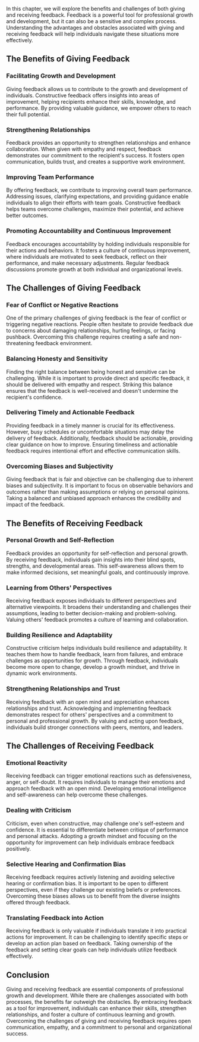 
In this chapter, we will explore the benefits and challenges of both giving and receiving feedback. Feedback is a powerful tool for professional growth and development, but it can also be a sensitive and complex process. Understanding the advantages and obstacles associated with giving and receiving feedback will help individuals navigate these situations more effectively.

## The Benefits of Giving Feedback

### Facilitating Growth and Development

Giving feedback allows us to contribute to the growth and development of individuals. Constructive feedback offers insights into areas of improvement, helping recipients enhance their skills, knowledge, and performance. By providing valuable guidance, we empower others to reach their full potential.

### Strengthening Relationships

Feedback provides an opportunity to strengthen relationships and enhance collaboration. When given with empathy and respect, feedback demonstrates our commitment to the recipient's success. It fosters open communication, builds trust, and creates a supportive work environment.

### Improving Team Performance

By offering feedback, we contribute to improving overall team performance. Addressing issues, clarifying expectations, and providing guidance enable individuals to align their efforts with team goals. Constructive feedback helps teams overcome challenges, maximize their potential, and achieve better outcomes.

### Promoting Accountability and Continuous Improvement

Feedback encourages accountability by holding individuals responsible for their actions and behaviors. It fosters a culture of continuous improvement, where individuals are motivated to seek feedback, reflect on their performance, and make necessary adjustments. Regular feedback discussions promote growth at both individual and organizational levels.

## The Challenges of Giving Feedback

### Fear of Conflict or Negative Reactions

One of the primary challenges of giving feedback is the fear of conflict or triggering negative reactions. People often hesitate to provide feedback due to concerns about damaging relationships, hurting feelings, or facing pushback. Overcoming this challenge requires creating a safe and non-threatening feedback environment.

### Balancing Honesty and Sensitivity

Finding the right balance between being honest and sensitive can be challenging. While it is important to provide direct and specific feedback, it should be delivered with empathy and respect. Striking this balance ensures that the feedback is well-received and doesn't undermine the recipient's confidence.

### Delivering Timely and Actionable Feedback

Providing feedback in a timely manner is crucial for its effectiveness. However, busy schedules or uncomfortable situations may delay the delivery of feedback. Additionally, feedback should be actionable, providing clear guidance on how to improve. Ensuring timeliness and actionable feedback requires intentional effort and effective communication skills.

### Overcoming Biases and Subjectivity

Giving feedback that is fair and objective can be challenging due to inherent biases and subjectivity. It is important to focus on observable behaviors and outcomes rather than making assumptions or relying on personal opinions. Taking a balanced and unbiased approach enhances the credibility and impact of the feedback.

## The Benefits of Receiving Feedback

### Personal Growth and Self-Reflection

Feedback provides an opportunity for self-reflection and personal growth. By receiving feedback, individuals gain insights into their blind spots, strengths, and developmental areas. This self-awareness allows them to make informed decisions, set meaningful goals, and continuously improve.

### Learning from Others' Perspectives

Receiving feedback exposes individuals to different perspectives and alternative viewpoints. It broadens their understanding and challenges their assumptions, leading to better decision-making and problem-solving. Valuing others' feedback promotes a culture of learning and collaboration.

### Building Resilience and Adaptability

Constructive criticism helps individuals build resilience and adaptability. It teaches them how to handle feedback, learn from failures, and embrace challenges as opportunities for growth. Through feedback, individuals become more open to change, develop a growth mindset, and thrive in dynamic work environments.

### Strengthening Relationships and Trust

Receiving feedback with an open mind and appreciation enhances relationships and trust. Acknowledging and implementing feedback demonstrates respect for others' perspectives and a commitment to personal and professional growth. By valuing and acting upon feedback, individuals build stronger connections with peers, mentors, and leaders.

## The Challenges of Receiving Feedback

### Emotional Reactivity

Receiving feedback can trigger emotional reactions such as defensiveness, anger, or self-doubt. It requires individuals to manage their emotions and approach feedback with an open mind. Developing emotional intelligence and self-awareness can help overcome these challenges.

### Dealing with Criticism

Criticism, even when constructive, may challenge one's self-esteem and confidence. It is essential to differentiate between critique of performance and personal attacks. Adopting a growth mindset and focusing on the opportunity for improvement can help individuals embrace feedback positively.

### Selective Hearing and Confirmation Bias

Receiving feedback requires actively listening and avoiding selective hearing or confirmation bias. It is important to be open to different perspectives, even if they challenge our existing beliefs or preferences. Overcoming these biases allows us to benefit from the diverse insights offered through feedback.

### Translating Feedback into Action

Receiving feedback is only valuable if individuals translate it into practical actions for improvement. It can be challenging to identify specific steps or develop an action plan based on feedback. Taking ownership of the feedback and setting clear goals can help individuals utilize feedback effectively.

## Conclusion

Giving and receiving feedback are essential components of professional growth and development. While there are challenges associated with both processes, the benefits far outweigh the obstacles. By embracing feedback as a tool for improvement, individuals can enhance their skills, strengthen relationships, and foster a culture of continuous learning and growth. Overcoming the challenges of giving and receiving feedback requires open communication, empathy, and a commitment to personal and organizational success.
